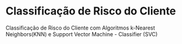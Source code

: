# Classificação de Risco do Cliente
Classificação de Risco do Cliente com Algoritmos k-Nearest Neighbors(KNN) e Support Vector Machine - Classifier (SVC)

